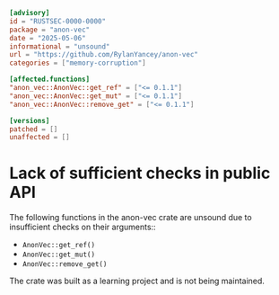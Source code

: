 ```toml
[advisory]
id = "RUSTSEC-0000-0000"
package = "anon-vec"
date = "2025-05-06"
informational = "unsound"
url = "https://github.com/RylanYancey/anon-vec"
categories = ["memory-corruption"]

[affected.functions]
"anon_vec::AnonVec::get_ref" = ["<= 0.1.1"]
"anon_vec::AnonVec::get_mut" = ["<= 0.1.1"]
"anon_vec::AnonVec::remove_get" = ["<= 0.1.1"]

[versions]
patched = []
unaffected = []
```

# Lack of sufficient checks in public API

The following functions in the anon-vec crate are unsound due to insufficient checks on their
arguments::

- `AnonVec::get_ref()`
- `AnonVec::get_mut()`
- `AnonVec::remove_get()`

The crate was built as a learning project and is not being maintained.
